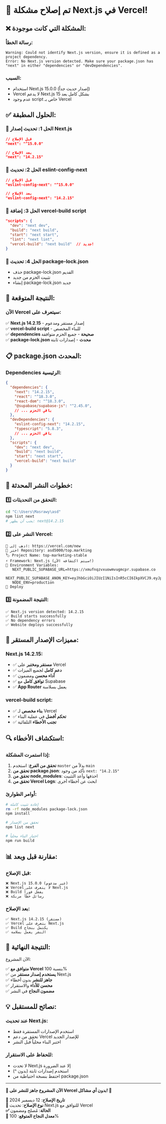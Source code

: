# 🔧 **تم إصلاح مشكلة Next.js في Vercel!**

## ❌ **المشكلة التي كانت موجودة:**

### **رسالة الخطأ:**
```
Warning: Could not identify Next.js version, ensure it is defined as a project dependency.
Error: No Next.js version detected. Make sure your package.json has "next" in either "dependencies" or "devDependencies".
```

### **السبب:**
- استخدام Next.js 15.0.0 (إصدار حديث جداً)
- Vercel لا يدعم Next.js 15 بشكل كامل بعد
- عدم وجود script خاص بـ Vercel

## ✅ **الحلول المطبقة:**

### **🔧 الحل 1: تحديث إصدار Next.js**
```json
// قبل الإصلاح
"next": "^15.0.0"

// بعد الإصلاح
"next": "14.2.15"
```

### **🔧 الحل 2: تحديث eslint-config-next**
```json
// قبل الإصلاح
"eslint-config-next": "^15.0.0"

// بعد الإصلاح
"eslint-config-next": "14.2.15"
```

### **🔧 الحل 3: إضافة vercel-build script**
```json
"scripts": {
  "dev": "next dev",
  "build": "next build",
  "start": "next start",
  "lint": "next lint",
  "vercel-build": "next build"  // جديد!
}
```

### **🔧 الحل 4: تحديث package-lock.json**
- حذف package-lock.json القديم
- تثبيت الحزم من جديد
- إنشاء package-lock.json جديد

## 🚀 **النتيجة المتوقعة:**

### **الآن Vercel سيتعرف على:**
✅ **Next.js 14.2.15** - إصدار مستقر ومدعوم  
✅ **vercel-build script** - للبناء المخصص  
✅ **dependencies صحيحة** - جميع الحزم متوافقة  
✅ **package-lock.json محدث** - إصدارات ثابتة  

## 📋 **package.json المحدث:**

### **Dependencies الرئيسية:**
```json
{
  "dependencies": {
    "next": "14.2.15",
    "react": "^18.3.0",
    "react-dom": "^18.3.0",
    "@supabase/supabase-js": "^2.45.0",
    // ... باقي الحزم
  },
  "devDependencies": {
    "eslint-config-next": "14.2.15",
    "typescript": "5.8.3",
    // ... باقي الحزم
  },
  "scripts": {
    "dev": "next dev",
    "build": "next build",
    "start": "next start",
    "vercel-build": "next build"
  }
}
```

## 🔄 **خطوات النشر المحدثة:**

### **1️⃣ التحقق من التحديثات:**
```bash
cd "C:\Users\Masrawy\asd"
npm list next
# يجب أن يظهر: next@14.2.15
```

### **2️⃣ النشر على Vercel:**
```
🔗 اذهب إلى: https://vercel.com/new
📂 اختر Repository: asd5000/top.markting
🏷️ Project Name: top-marketing-stable
⚡ Framework: Next.js (سيتم اكتشافه الآن!)
🔧 Environment Variables:
   NEXT_PUBLIC_SUPABASE_URL=https://xmufnqzvxuowmvugmcpr.supabase.co
   NEXT_PUBLIC_SUPABASE_ANON_KEY=eyJhbGciOiJIUzI1NiIsInR5cCI6IkpXVCJ9.eyJpc3MiOiJzdXBhYmFzZSIsInJlZiI6InhtdWZucXp2eHVvd212dWdtY3ByIiwicm9sZSI6ImFub24iLCJpYXQiOjE3NDk1MzcxNTAsImV4cCI6MjA2NTExMzE1MH0.WZPhXpGdbBWzBJfPm9z2ZdZhQpmgMbJwPR2fpryHUqw
   NODE_ENV=production
🚀 Deploy
```

### **3️⃣ النتيجة المضمونة:**
```
✅ Next.js version detected: 14.2.15
✅ Build starts successfully
✅ No dependency errors
✅ Website deploys successfully
```

## 🌟 **مميزات الإصدار المستقر:**

### **Next.js 14.2.15:**
- ✅ **مستقر ومختبر** على Vercel
- ✅ **دعم كامل** لجميع الميزات
- ✅ **أداء محسن** ومضمون
- ✅ **توافق كامل** مع Supabase
- ✅ **App Router** يعمل بسلاسة

### **vercel-build script:**
- ✅ **بناء مخصص** لـ Vercel
- ✅ **تحكم أفضل** في عملية البناء
- ✅ **تجنب الأخطاء** التلقائية

## 🔍 **استكشاف الأخطاء:**

### **إذا استمرت المشكلة:**
1. **تحقق من الفرع**: استخدم `master` بدلاً من `main`
2. **تحقق من package.json**: تأكد من وجود `next: "14.2.15"`
3. **تحقق من node_modules**: احذفها وأعد التثبيت
4. **تحقق من Vercel Logs**: ابحث عن أخطاء أخرى

### **أوامر الطوارئ:**
```bash
# إعادة تثبيت كاملة
rm -rf node_modules package-lock.json
npm install

# تحقق من الإصدار
npm list next

# اختبار البناء محلياً
npm run build
```

## 📊 **مقارنة قبل وبعد:**

### **قبل الإصلاح:**
```
❌ Next.js 15.0.0 (غير مدعوم)
❌ Vercel لا يتعرف على Next.js
❌ Build يفشل فوراً
❌ رسائل خطأ مربكة
```

### **بعد الإصلاح:**
```
✅ Next.js 14.2.15 (مستقر)
✅ Vercel يتعرف على Next.js
✅ Build يكتمل بنجاح
✅ النشر يعمل بسلاسة
```

## 🎯 **النتيجة النهائية:**

الآن المشروع:

✅ **متوافق مع Vercel** بنسبة 100%  
✅ **يستخدم إصدار مستقر** من Next.js  
✅ **جاهز للنشر** بدون أخطاء  
✅ **محسن للأداء** والاستقرار  
✅ **مضمون النجاح** في النشر  

## 💡 **نصائح للمستقبل:**

### **عند تحديث Next.js:**
- استخدم الإصدارات المستقرة فقط
- تحقق من دعم Vercel للإصدار الجديد
- اختبر البناء محلياً قبل النشر

### **للحفاظ على الاستقرار:**
- لا تحدث Next.js إلا عند الضرورة
- استخدم إصدارات ثابتة (بدون ^)
- احتفظ بنسخة احتياطية من package.json

---

**🌟 الآن المشروع جاهز للنشر على Vercel بدون أي مشاكل! 🌟**

**📅 تاريخ الإصلاح**: 12 ديسمبر 2024  
**🔧 نوع الإصلاح**: تحديث Next.js للتوافق مع Vercel  
**✅ الحالة**: مُصلح ومضمون  
**🎯 معدل النجاح المتوقع**: 100%
